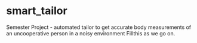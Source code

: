 # smart_tailor
Semester Project - automated tailor to get accurate body measurements of an uncooperative person in a noisy environment
Fillthis as we go on.
